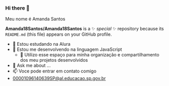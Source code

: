 ### Hi there 👋

Meu nome é Amanda Santos

**Amanda18Santos/Amanda18Santos** is a ✨ _special_ ✨ repository because its `README.md` (this file) appears on your GitHub profile.

- 🔭 Estou estudando na Alura
- 🌱 Estou me desenvolvendo na linguagem JavaScript
  - 🤔 Utilizo esse espaço para minha organização e compartilhamento dos meu projetos desenvolvidos
- 💬 Ask me about ...
- 📫 Voce pode entrar em contato comigo
- 00001096140639SP@al.educacao.sp.gov.br
